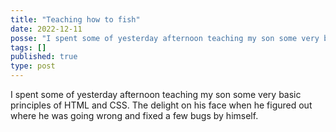 ```yaml
---
title: "Teaching how to fish"
date: 2022-12-11
posse: "I spent some of yesterday afternoon teaching my son some very basic principles of HTML and CSS. The delight on his face when he figured out where he was going wrong and fixed a few bugs by himself."
tags: []
published: true
type: post
---
```


I spent some of yesterday afternoon teaching my son some very basic principles of HTML and CSS. The delight on his face when he figured out where he was going wrong and fixed a few bugs by himself.